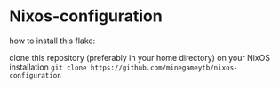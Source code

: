 # Nixos-configuration

how to install this flake: 

clone this repository (preferably in your home directory) on your NixOS installation
`git clone https://github.com/minegameytb/nixos-configuration`
